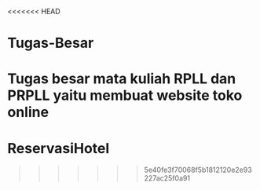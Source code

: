 <<<<<<< HEAD
# Tugas-Besar
Tugas besar mata kuliah RPLL dan PRPLL yaitu membuat website toko online
=======
# ReservasiHotel
>>>>>>> 5e40fe3f70068f5b1812120e2e93227ac25f0a91
